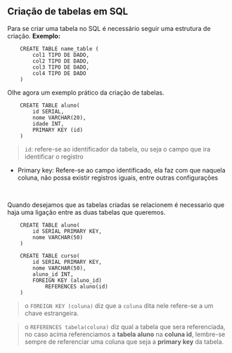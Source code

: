 ## Criação de tabelas em SQL

Para se criar uma tabela no SQL é necessário seguir uma estrutura de criação. **Exemplo:**

        CREATE TABLE name_table (
            col1 TIPO DE DADO,
            col2 TIPO DE DADO,
            col3 TIPO DE DADO,
            col4 TIPO DE DADO
        )

Olhe agora um exemplo prático da criação de tabelas.

        CREATE TABLE aluno(
            id SERIAL,
            nome VARCHAR(20),
            idade INT,
            PRIMARY KEY (id)
        )
    
> ``id``: refere-se ao identificador da tabela, ou seja o campo que ira identificar o registro

- Primary key: Refere-se ao campo identificado, ela faz com que naquela coluna, não possa existir registros iguais, entre outras configurações

<br>

Quando desejamos que as tabelas criadas se relacionem é necessario que haja uma ligação entre as duas tabelas que queremos.

        CREATE TABLE aluno(
            id SERIAL PRIMARY KEY,
            nome VARCHAR(50)
        )
        
        CREATE TABLE curso(
            id SERIAL PRIMARY KEY,
            nome VARCHAR(50),
            aluno_id INT,
            FOREIGN KEY (aluno_id)
                REFERENCES aluno(id)
        )

> o ``FOREIGN KEY (coluna)`` diz que a ``coluna`` dita nele refere-se a um chave estrangeira.

> o  ``REFERENCES tabela(coluna)`` diz qual a tabela que sera referenciada, no caso acima referenciamos a **tabela aluno** na **coluna id**, lembre-se sempre de referenciar uma coluna que seja a **primary key** da tabela.